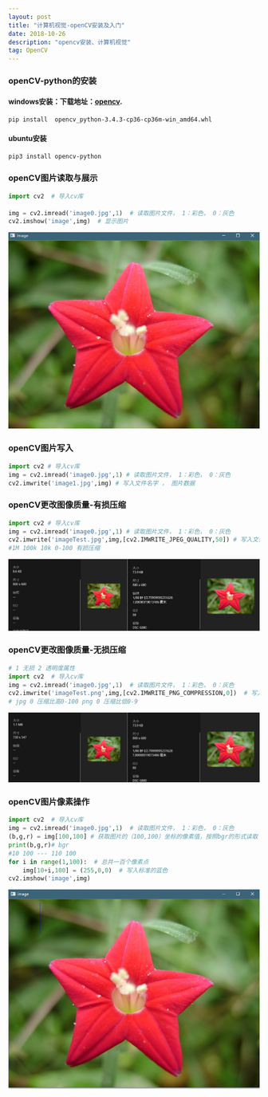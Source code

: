 ```yaml
---
layout: post
title: "计算机视觉-openCV安装及入门"
date: 2018-10-26
description: "opencv安装、计算机视觉"
tag: OpenCV
---
```


### openCV-python的安装

#### windows安装：下载地址：[opencv](https://www.lfd.uci.edu/~gohlke/pythonlibs/).

```shell
pip install  opencv_python-3.4.3-cp36-cp36m-win_amd64.whl
```

#### ubuntu安装

```shell
pip3 install opencv-python
```



### openCV图片读取与展示

```python
import cv2  # 导入cv库

img = cv2.imread('image0.jpg',1)  # 读取图片文件， 1：彩色， 0：灰色
cv2.imshow('image',img)  # 显示图片

```

![1](/images/cv/1.png)

### openCV图片写入

```python
import cv2 # 导入cv库
img = cv2.imread('image0.jpg',1) # 读取图片文件， 1：彩色， 0：灰色
cv2.imwrite('image1.jpg',img) # 写入文件名字 ， 图片数据 
```

### openCV更改图像质量-有损压缩

```python
import cv2 # 导入cv库
img = cv2.imread('image0.jpg',1) # 读取图片文件， 1：彩色， 0：灰色
cv2.imwrite('imageTest.jpg',img,[cv2.IMWRITE_JPEG_QUALITY,50]) # 写入文件名字 ， 图片数据 ， 当前jpg图片保存的质量（范围0-100）
#1M 100k 10k 0-100 有损压缩
```

![2](/images/cv/2.png)

### openCV更改图像质量-无损压缩

```python
# 1 无损 2 透明度属性
import cv2  # 导入cv库
img = cv2.imread('image0.jpg',1)  # 读取图片文件， 1：彩色， 0：灰色
cv2.imwrite('imageTest.png',img,[cv2.IMWRITE_PNG_COMPRESSION,0])  # 写入文件名字 ， 图片数据 ， 当前jpg图片保存的质量（范围0-100）
# jpg 0 压缩比高0-100 png 0 压缩比低0-9
```

![3](/images/cv/3.png)



### openCV图片像素操作

```python
import cv2  # 导入cv库 
img = cv2.imread('image0.jpg',1)  # 读取图片文件， 1：彩色， 0：灰色
(b,g,r) = img[100,100] # 获取图片的（100,100）坐标的像素值，按照bgr的形式读取
print(b,g,r)# bgr
#10 100 --- 110 100
for i in range(1,100):  # 总共一百个像素点
    img[10+i,100] = (255,0,0)  # 写入标准的蓝色
cv2.imshow('image',img)
```

![4](/images/cv/4.png)

